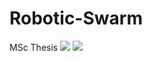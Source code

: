 # Robotic-Swarm
MSc Thesis
![](https://raw.githubusercontent.com/mohammedterry/Robotic-Swarm/master/spatio-temporal%20analysis.gif)
![](https://docs.google.com/viewer?url=https://raw.githubusercontent.com/mohammedterry/Robotic-Swarm/master/Spatio-Temporal%20Patterns%20act%20as%20Computational%20Mechanisms%20governing%20emergent%20behaviour%20in%20robotic%20swarms.pdf)
